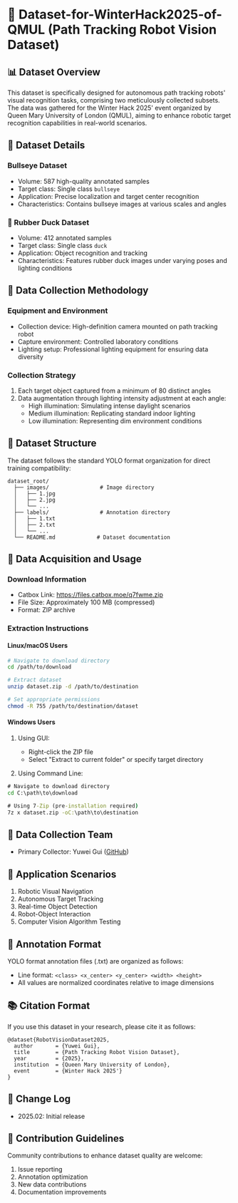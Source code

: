 # 🤖 Dataset-for-WinterHack2025-of-QMUL (Path Tracking Robot Vision Dataset)

## 📊 Dataset Overview
This dataset is specifically designed for autonomous path tracking robots' visual recognition tasks, comprising two meticulously collected subsets. The data was gathered for the Winter Hack 2025' event organized by Queen Mary University of London (QMUL), aiming to enhance robotic target recognition capabilities in real-world scenarios.

## 🎯 Dataset Details
### Bullseye Dataset
- Volume: 587 high-quality annotated samples
- Target class: Single class `bullseye`
- Application: Precise localization and target center recognition
- Characteristics: Contains bullseye images at various scales and angles

### 🦆 Rubber Duck Dataset
- Volume: 412 annotated samples
- Target class: Single class `duck`
- Application: Object recognition and tracking
- Characteristics: Features rubber duck images under varying poses and lighting conditions

## 📸 Data Collection Methodology
### Equipment and Environment
- Collection device: High-definition camera mounted on path tracking robot
- Capture environment: Controlled laboratory conditions
- Lighting setup: Professional lighting equipment for ensuring data diversity

### Collection Strategy
1. Each target object captured from a minimum of 80 distinct angles
2. Data augmentation through lighting intensity adjustment at each angle:
   - High illumination: Simulating intense daylight scenarios
   - Medium illumination: Replicating standard indoor lighting
   - Low illumination: Representing dim environment conditions

## 📁 Dataset Structure
The dataset follows the standard YOLO format organization for direct training compatibility:
```
dataset_root/
  ├── images/                # Image directory
  │   ├── 1.jpg
  │   ├── 2.jpg
  │   └── ...
  ├── labels/                # Annotation directory
  │   ├── 1.txt
  │   ├── 2.txt
  │   └── ...
  └── README.md             # Dataset documentation
```

## 💾 Data Acquisition and Usage
### Download Information
- Catbox Link: https://files.catbox.moe/q7fwme.zip
- File Size: Approximately 100 MB (compressed)
- Format: ZIP archive

### Extraction Instructions
#### Linux/macOS Users
```bash
# Navigate to download directory
cd /path/to/download

# Extract dataset
unzip dataset.zip -d /path/to/destination

# Set appropriate permissions
chmod -R 755 /path/to/destination/dataset
```

#### Windows Users
1. Using GUI:
   - Right-click the ZIP file
   - Select "Extract to current folder" or specify target directory
   
2. Using Command Line:
```cmd
# Navigate to download directory
cd C:\path\to\download

# Using 7-Zip (pre-installation required)
7z x dataset.zip -oC:\path\to\destination
```

## 👤 Data Collection Team
- Primary Collector: Yuwei Gui ([GitHub](https://github.com/vvamanda))

## 🎯 Application Scenarios
1. Robotic Visual Navigation
2. Autonomous Target Tracking
3. Real-time Object Detection
4. Robot-Object Interaction
5. Computer Vision Algorithm Testing

## 📝 Annotation Format
YOLO format annotation files (.txt) are organized as follows:
- Line format: `<class> <x_center> <y_center> <width> <height>`
- All values are normalized coordinates relative to image dimensions

## 📚 Citation Format
If you use this dataset in your research, please cite it as follows:
```
@dataset{RobotVisionDataset2025,
  author       = {Yuwei Gui},
  title        = {Path Tracking Robot Vision Dataset},
  year         = {2025},
  institution  = {Queen Mary University of London},
  event        = {Winter Hack 2025'}
}
```

## 🔄 Change Log
- 2025.02: Initial release

## 🤝 Contribution Guidelines
Community contributions to enhance dataset quality are welcome:
1. Issue reporting
2. Annotation optimization
3. New data contributions
4. Documentation improvements
